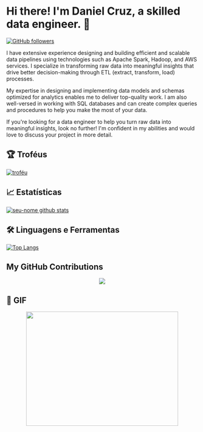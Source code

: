 # Hi there! I'm Daniel Cruz, a skilled data engineer. 👋

[![GitHub followers](https://img.shields.io/github/followers/DanielCruzDataEngineer.svg?style=social)](https://github.com/DanielCruzDataEngineer?tab=followers)

I have extensive experience designing and building efficient and scalable data pipelines using technologies such as Apache Spark, Hadoop, and AWS services. I specialize in transforming raw data into meaningful insights that drive better decision-making through ETL (extract, transform, load) processes.

My expertise in designing and implementing data models and schemas optimized for analytics enables me to deliver top-quality work. I am also well-versed in working with SQL databases and can create complex queries and procedures to help you make the most of your data.

If you're looking for a data engineer to help you turn raw data into meaningful insights, look no further! I'm confident in my abilities and would love to discuss your project in more detail.

## 🏆 Troféus

[![troféu](https://github-profile-trophy.vercel.app/?username=DanielCruzDataEngineer)](https://github.com/DanielCruzDataEngineer/github-profile-trophy)

## 📈 Estatísticas

[![seu-nome github stats](https://github-readme-stats.vercel.app/api?username=DanielCruzDataEngineer&show_icons=true&theme=radical)](https://github.com/DanielCruzDataEngineer)

## 🛠️ Linguagens e Ferramentas

[![Top Langs](https://github-readme-stats.vercel.app/api/top-langs/?username=DanielCruzDataEngineer&layout=compact)](https://github.com/DanielCruzDataEngineer)

## My GitHub Contributions

<p align="center">
  <a href="https://github.com/DanielCruzDataEngineer">
    <img src="https://github-readme-streak-stats.herokuapp.com/?user=DanielCruzDataEngineer&theme=highcontrast&hide_border=true" />
  </a>
</p>

## 🎥 GIF

<p align="center">
  <img src="https://www.showmetech.com.br/wp-content/uploads//2018/11/conheca-cursos-de-programacao-gratis-1132x600.jpg" width="400" height="300" />
</p>

